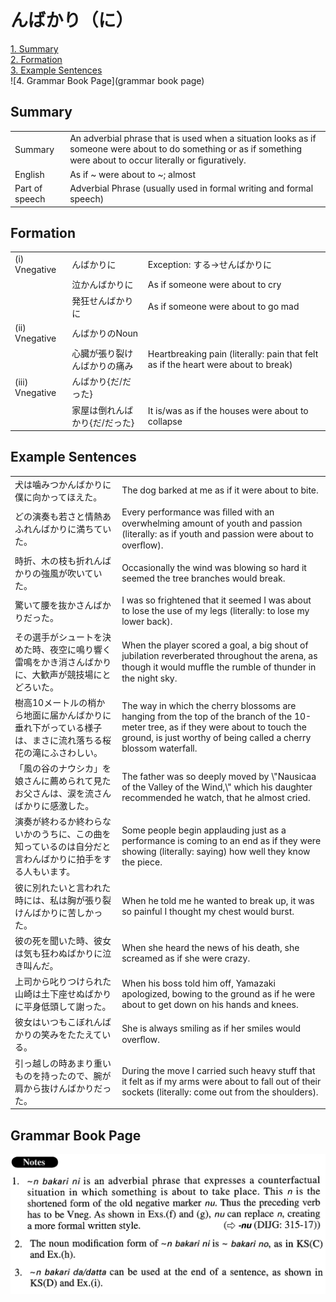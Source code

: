 # んばかり（に）

[1. Summary](#summary)<br>
[2. Formation](#formation)<br>
[3. Example Sentences](#example-sentences)<br>
![4. Grammar Book Page](grammar book page)<br>


## Summary

<table><tr>   <td>Summary</td>   <td>An adverbial phrase that is used when a situation looks as if someone were about to do something or as if something were about to occur literally or ﬁguratively.</td></tr><tr>   <td>English</td>   <td>As if ~ were about to ~; almost</td></tr><tr>   <td>Part of speech</td>   <td>Adverbial Phrase (usually used in formal writing and formal speech)</td></tr></table>

## Formation

<table class="table"><tbody><tr class="tr head"><td class="td"><span class="numbers">(i)</span> <span class="bold">Vnegative</span></td><td class="td"><span class="concept">んばかりに</span></td><td class="td"><span>Exception: する→せんばかりに</span></td></tr><tr class="tr"><td class="td"></td><td class="td"><span>泣か</span><span class="concept">んばかりに</span></td><td class="td"><span>As if someone were about to cry</span></td></tr><tr class="tr"><td class="td"></td><td class="td"><span>発狂せ</span><span class="concept">んばかりに</span></td><td class="td"><span>As if someone were about to go mad</span></td></tr><tr class="tr head"><td class="td"><span class="numbers">(ii)</span> <span class="bold">Vnegative</span></td><td class="td"><span class="concept">んばかり</span><span>のNoun</span></td><td class="td"></td></tr><tr class="tr"><td class="td"></td><td class="td"><span>心臓が張り裂け</span><span class="concept">んばかり</span><span>の痛み</span></td><td class="td"><span>Heartbreaking pain (literally: pain that felt as if the heart were about to break)</span> </td></tr><tr class="tr head"><td class="td"><span class="numbers">(iii)</span> <span class="bold">Vnegative</span></td><td class="td"><span class="concept">んばかり</span><span>{だ/だった}</span></td><td class="td"></td></tr><tr class="tr"><td class="td"></td><td class="td"><span>家屋は倒れ</span><span class="concept">んばかり</span><span>{だ/だった}</span></td><td class="td"><span>It is/was as if the houses were about to collapse</span></td></tr></tbody></table>

## Example Sentences

<table><tr>   <td>犬は噛みつかんばかりに僕に向かってほえた。</td>   <td>The dog barked at me as if it were about to bite.</td></tr><tr>   <td>どの演奏も若さと情熱あふれんばかりに満ちていた。</td>   <td>Every performance was ﬁlled with an overwhelming amount of youth and passion (literally: as if youth and passion were about to overﬂow).</td></tr><tr>   <td>時折、木の枝も折れんばかりの強風が吹いていた。</td>   <td>Occasionally the wind was blowing so hard it seemed the tree branches would break.</td></tr><tr>   <td>驚いて腰を抜かさんばかりだった。</td>   <td>I was so frightened that it seemed I was about to lose the use of my legs (literally: to lose my lower back).</td></tr><tr>   <td>その選手がシュートを決めた時、夜空に鳴り響く雷鳴をかき消さんばかりに、大歓声が競技場にとどろいた。</td>   <td>When the player scored a goal, a big shout of jubilation reverberated throughout the arena, as though it would mufﬂe the rumble of thunder in the night sky.</td></tr><tr>   <td>樹高10メートルの梢から地面に届かんばかりに垂れ下がっている様子は、まさに流れ落ちる桜花の滝にふさわしい。</td>   <td>The way in which the cherry blossoms are hanging from the top of the branch of the 10-meter tree, as if they were about to touch the ground, is just worthy of being called a cherry blossom waterfall.</td></tr><tr>   <td>「風の谷のナウシカ」を娘さんに薦められて見たお父さんは、涙を流さんばかりに感激した。</td>   <td>The father was so deeply moved by \"Nausicaa of the Valley of the Wind,\" which his daughter recommended he watch, that he almost cried.</td></tr><tr>   <td>演奏が終わるか終わらないかのうちに、この曲を知っているのは自分だと言わんばかりに拍手をする人もいます。</td>   <td>Some people begin applauding just as a performance is coming to an end as if they were showing (literally: saying) how well they know the piece.</td></tr><tr>   <td>彼に別れたいと言われた時には、私は胸が張り裂けんばかりに苦しかった。</td>   <td>When he told me he wanted to break up, it was so painful I thought my chest would burst.</td></tr><tr>   <td>彼の死を聞いた時、彼女は気も狂わぬばかりに泣き叫んだ。</td>   <td>When she heard the news of his death, she screamed as if she were crazy.</td></tr><tr>   <td>上司から叱りつけられた山崎は土下座せぬばかりに平身低頭して謝った。</td>   <td>When his boss told him off, Yamazaki apologized, bowing to the ground as if he were about to get down on his hands and knees.</td></tr><tr>   <td>彼女はいつもこぼれんばかりの笑みをたたえている。</td>   <td>She is always smiling as if her smiles would overﬂow.</td></tr><tr>   <td>引っ越しの時あまり重いものを持ったので、腕が肩から抜けんばかりだった。</td>   <td>During the move I carried such heavy stuff that it felt as if my arms were about to fall out of their sockets (literally: come out from the shoulders).</td></tr></table>

## Grammar Book Page

![](../img/Advancedんばかり(に).png)

